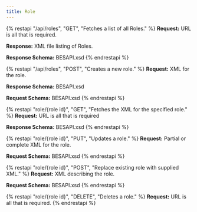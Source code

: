 ```yaml
---
title: Role
---
```


{% restapi "/api/roles", "GET", "Fetches a list of all Roles." %}
**Request:** URL is all that is required.

**Response:** XML file listing of Roles.

**Response Schema:** BESAPI.xsd
{% endrestapi %}

{% restapi "/api/roles", "POST", "Creates a new role." %}
**Request:** XML for the role.

**Response Schema:** BESAPI.xsd

**Request Schema:** BESAPI.xsd
{% endrestapi %}

{% restapi "role/{role id}", "GET", "Fetches the XML for the specified role." %}
**Request:** URL is all that is required

**Response Schema:** BESAPI.xsd
{% endrestapi %}

{% restapi "role/{role id}", "PUT", "Updates a role." %}
**Request:** Partial or complete XML for the role.

**Request Schema:** BESAPI.xsd
{% endrestapi %}

{% restapi "role/{role id}", "POST", "Replace existing role with supplied XML." %}
**Request:** XML describing the role.

**Request Schema:** BESAPI.xsd
{% endrestapi %}

{% restapi "role/{role id}", "DELETE", "Deletes a role." %}
**Request:** URL is all that is required.
{% endrestapi %}